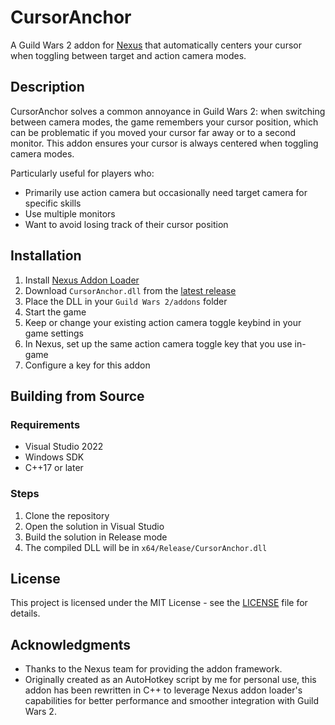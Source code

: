 # CursorAnchor

A Guild Wars 2 addon for [Nexus](https://github.com/RaidcoreGG/Nexus) that automatically centers your cursor when toggling between target and action camera modes.

## Description

CursorAnchor solves a common annoyance in Guild Wars 2: when switching between camera modes, the game remembers your cursor position, which can be problematic if you moved your cursor far away or to a second monitor. This addon ensures your cursor is always centered when toggling camera modes.

Particularly useful for players who:
- Primarily use action camera but occasionally need target camera for specific skills
- Use multiple monitors
- Want to avoid losing track of their cursor position

## Installation

1. Install [Nexus Addon Loader](https://github.com/RaidcoreGG/Nexus)
2. Download `CursorAnchor.dll` from the [latest release](https://github.com/Azrub/CursorAnchor/releases)
3. Place the DLL in your `Guild Wars 2/addons` folder
4. Start the game
5. Keep or change your existing action camera toggle keybind in your game settings
6. In Nexus, set up the same action camera toggle key that you use in-game
7. Configure a key for this addon


## Building from Source

### Requirements
- Visual Studio 2022
- Windows SDK
- C++17 or later

### Steps
1. Clone the repository
2. Open the solution in Visual Studio
3. Build the solution in Release mode
4. The compiled DLL will be in `x64/Release/CursorAnchor.dll`

## License

This project is licensed under the MIT License - see the [LICENSE](LICENSE) file for details.

## Acknowledgments

- Thanks to the Nexus team for providing the addon framework.
- Originally created as an AutoHotkey script by me for personal use, this addon has been rewritten in C++ to leverage Nexus addon loader's capabilities for better performance and smoother integration with Guild Wars 2.
